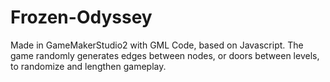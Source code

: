 # Frozen-Odyssey
Made in GameMakerStudio2 with GML Code, based on Javascript. The game randomly generates edges between nodes, or doors between levels, to randomize and lengthen gameplay.
